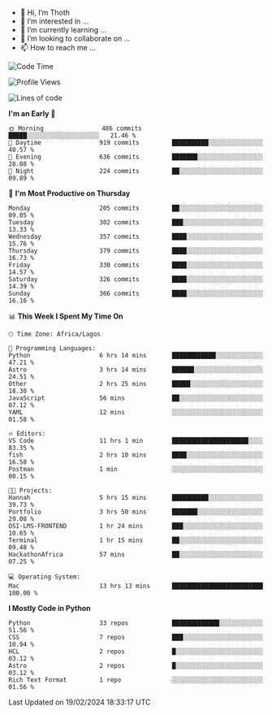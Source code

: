 <!---
thoth2357/thoth2357 is a ✨ special ✨ repository because its `README.md` (this file) appears on your GitHub profile.
You can click the Preview link to take a look at your changes.
--->

- 👋 Hi, I’m Thoth
- 👀 I’m interested in ...
- 🌱 I’m currently learning ...
- 💞️ I’m looking to collaborate on ...
- 📫 How to reach me ...




<!--START_SECTION:waka-->
![Code Time](http://img.shields.io/badge/Code%20Time-2%2C743%20hrs%2031%20mins-blue)

![Profile Views](http://img.shields.io/badge/Profile%20Views-0-blue)

![Lines of code](https://img.shields.io/badge/From%20Hello%20World%20I%27ve%20Written-31.0%20million%20lines%20of%20code-blue)

**I'm an Early 🐤** 

```text
🌞 Morning                486 commits         █████░░░░░░░░░░░░░░░░░░░░   21.46 % 
🌆 Daytime                919 commits         ██████████░░░░░░░░░░░░░░░   40.57 % 
🌃 Evening                636 commits         ███████░░░░░░░░░░░░░░░░░░   28.08 % 
🌙 Night                  224 commits         ██░░░░░░░░░░░░░░░░░░░░░░░   09.89 % 
```
📅 **I'm Most Productive on Thursday** 

```text
Monday                   205 commits         ██░░░░░░░░░░░░░░░░░░░░░░░   09.05 % 
Tuesday                  302 commits         ███░░░░░░░░░░░░░░░░░░░░░░   13.33 % 
Wednesday                357 commits         ████░░░░░░░░░░░░░░░░░░░░░   15.76 % 
Thursday                 379 commits         ████░░░░░░░░░░░░░░░░░░░░░   16.73 % 
Friday                   330 commits         ████░░░░░░░░░░░░░░░░░░░░░   14.57 % 
Saturday                 326 commits         ████░░░░░░░░░░░░░░░░░░░░░   14.39 % 
Sunday                   366 commits         ████░░░░░░░░░░░░░░░░░░░░░   16.16 % 
```


📊 **This Week I Spent My Time On** 

```text
🕑︎ Time Zone: Africa/Lagos

💬 Programming Languages: 
Python                   6 hrs 14 mins       ████████████░░░░░░░░░░░░░   47.21 % 
Astro                    3 hrs 14 mins       ██████░░░░░░░░░░░░░░░░░░░   24.51 % 
Other                    2 hrs 25 mins       █████░░░░░░░░░░░░░░░░░░░░   18.30 % 
JavaScript               56 mins             ██░░░░░░░░░░░░░░░░░░░░░░░   07.12 % 
YAML                     12 mins             ░░░░░░░░░░░░░░░░░░░░░░░░░   01.58 % 

🔥 Editors: 
VS Code                  11 hrs 1 min        █████████████████████░░░░   83.35 % 
fish                     2 hrs 10 mins       ████░░░░░░░░░░░░░░░░░░░░░   16.50 % 
Postman                  1 min               ░░░░░░░░░░░░░░░░░░░░░░░░░   00.15 % 

🐱‍💻 Projects: 
Hannah                   5 hrs 15 mins       ██████████░░░░░░░░░░░░░░░   39.73 % 
Portfolio                3 hrs 50 mins       ███████░░░░░░░░░░░░░░░░░░   29.08 % 
OSI-LMS-FRONTEND         1 hr 24 mins        ███░░░░░░░░░░░░░░░░░░░░░░   10.65 % 
Terminal                 1 hr 15 mins        ██░░░░░░░░░░░░░░░░░░░░░░░   09.48 % 
HackathonAfrica          57 mins             ██░░░░░░░░░░░░░░░░░░░░░░░   07.25 % 

💻 Operating System: 
Mac                      13 hrs 13 mins      █████████████████████████   100.00 % 
```

**I Mostly Code in Python** 

```text
Python                   33 repos            █████████████░░░░░░░░░░░░   51.56 % 
CSS                      7 repos             ███░░░░░░░░░░░░░░░░░░░░░░   10.94 % 
HCL                      2 repos             █░░░░░░░░░░░░░░░░░░░░░░░░   03.12 % 
Astro                    2 repos             █░░░░░░░░░░░░░░░░░░░░░░░░   03.12 % 
Rich Text Format         1 repo              ░░░░░░░░░░░░░░░░░░░░░░░░░   01.56 % 
```




 Last Updated on 19/02/2024 18:33:17 UTC
<!--END_SECTION:waka-->
<!--![](http://github-profile-summary-cards.vercel.app/api/cards/profile-details?username=thoth2357&theme=2077)

![](http://github-profile-summary-cards.vercel.app/api/cards/stats?username=thoth2357&theme=2077)![](http://github-profile-summary-cards.vercel.app/api/cards/productive-time?username=thoth2357&theme=2077&utcOffset=8) -->
